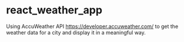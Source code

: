 # react_weather_app
Using AccuWeather API https://developer.accuweather.com/ to get the weather data for a city and display it in a meaningful way.
